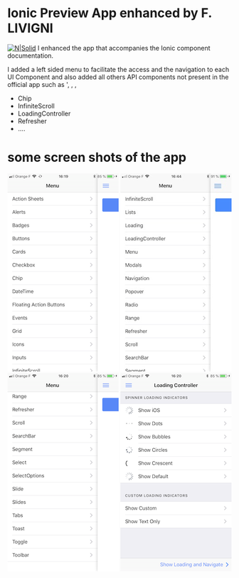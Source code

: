 # Ionic Preview App enhanced by F. LIVIGNI 
[![N|Solid](https://cldup.com/dTxpPi9lDf.thumb.png)](https://nodesource.com/products/nsolid)
I enhanced the app that accompanies the Ionic component documentation.

I added a left sided menu to facilitate the access and the navigation to each UI Component and also added all others API components not present in the official app such as ', , , 

  - Chip
  - InfiniteScroll
  - LoadingController
  - Refresher
  - ....

# some screen shots of the app 
![Menu](https://raw.githubusercontent.com/olympien13/Ionic3UI/master/images/IMG_0193.PNG)
![Menu](https://raw.githubusercontent.com/olympien13/Ionic3UI/master/images/IMG_0196.jpg)
![Menu](https://raw.githubusercontent.com/olympien13/Ionic3UI/master/images/IMG_0194.PNG)
![LoadingController](https://raw.githubusercontent.com/olympien13/Ionic3UI/master/images/IMG_0195.PNG)